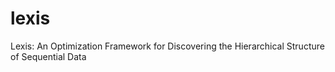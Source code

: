 # lexis
Lexis: An Optimization Framework for Discovering the Hierarchical Structure of Sequential Data
